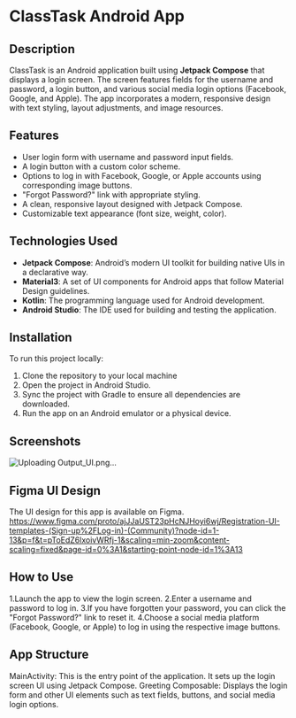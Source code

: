 # ClassTask Android App

## Description

ClassTask is an Android application built using **Jetpack Compose** that displays a login screen. The screen features fields for the username and password, a login button, and various social media login options (Facebook, Google, and Apple). The app incorporates a modern, responsive design with text styling, layout adjustments, and image resources.

## Features

- User login form with username and password input fields.
- A login button with a custom color scheme.
- Options to log in with Facebook, Google, or Apple accounts using corresponding image buttons.
- "Forgot Password?" link with appropriate styling.
- A clean, responsive layout designed with Jetpack Compose.
- Customizable text appearance (font size, weight, color).

## Technologies Used

- **Jetpack Compose**: Android’s modern UI toolkit for building native UIs in a declarative way.
- **Material3**: A set of UI components for Android apps that follow Material Design guidelines.
- **Kotlin**: The programming language used for Android development.
- **Android Studio**: The IDE used for building and testing the application.

## Installation

To run this project locally:

1. Clone the repository to your local machine
2. Open the project in Android Studio.
3. Sync the project with Gradle to ensure all dependencies are downloaded.
4. Run the app on an Android emulator or a physical device.

## Screenshots
![Uploading Output_UI.png…]()


## Figma UI Design
The UI design for this app is available on Figma.
https://www.figma.com/proto/ajJJaUST23pHcNJHoyi6wj/Registration-UI-templates-(Sign-up%2FLog-in)-(Community)?node-id=1-13&p=f&t=pToEdZ6lxoivWRfj-1&scaling=min-zoom&content-scaling=fixed&page-id=0%3A1&starting-point-node-id=1%3A13




## How to Use
1.Launch the app to view the login screen.
2.Enter a username and password to log in.
3.If you have forgotten your password, you can click the "Forgot Password?" link to reset it.
4.Choose a social media platform (Facebook, Google, or Apple) to log in using the respective image buttons.

## App Structure
MainActivity: This is the entry point of the application. It sets up the login screen UI using Jetpack Compose.
Greeting Composable: Displays the login form and other UI elements such as text fields, buttons, and social media login options.
